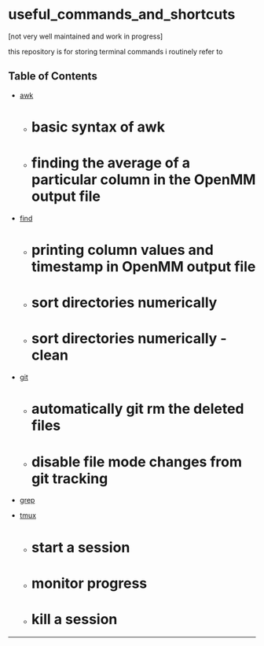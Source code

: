 # useful_commands_and_shortcuts

[not very well maintained and work in progress]

this repository is for storing terminal commands i routinely refer to

## Table of Contents

- [awk](awk.md)
  - # basic syntax of awk
  - # finding the average of a particular column in the OpenMM output file
  
- [find](find.md)
  - # printing column values and timestamp in OpenMM output file
  - # sort directories numerically
  - # sort directories numerically - clean
  
- [git](git.md)
  - # automatically git rm the deleted files
  - # disable file mode changes from git tracking
- [grep](grep.md)
- [tmux](tmux.md)
  - # start a session
  - # monitor progress
  - # kill a session

---

